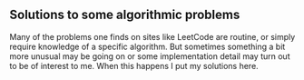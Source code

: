 ## Solutions to some algorithmic problems

Many of the problems one finds on sites like LeetCode are routine, or 
simply require knowledge of a specific algorithm. But sometimes 
something a bit more unusual may be going on or some 
implementation detail may turn out to be of interest to me.
When this happens I put my solutions here.
